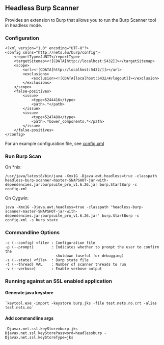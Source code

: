 ## Headless Burp Scanner

Provides an extension to Burp that allows you to run the Burp Scanner tool in headless mode.

### Configuration

    <?xml version="1.0" encoding="UTF-8"?>
    <config xmlns="http://nets.eu/burp/config">
        <reportType>JUNIT</reportType>
        <targetSitemap><![CDATA[http://localhost:5432]]></targetSitemap>
        <scope>
            <url><![CDATA[http://localhost:5432/]]></url>
            <exclusions>
                <exclusion><![CDATA[localhost:5432/#/logout]]></exclusion>
            </exclusions>
        </scope>
        <false-positives>
            <issue>
                <type>5244416</type>
                <path>.*</path>
            </issue>
            <issue>
                <type>5247488</type>
                <path>.*bower_components.*</path>
            </issue>
        </false-positives>
    </config>

For an example configuration file, see [config.xml]

### Run Burp Scan

On *nix:

    /usr/java/latest8/bin/java -Xmx1G -Djava.awt.headless=true -classpath headless-burp-scanner-master-SNAPSHOT-jar-with-dependencies.jar:burpsuite_pro_v1.6.26.jar burp.StartBurp -c config.xml

On Cygwin:
 
    java -Xmx1G -Djava.awt.headless=true -classpath "headless-burp-scanner-master-SNAPSHOT-jar-with-dependencies.jar;burpsuite_pro_v1.6.26.jar" burp.StartBurp -c config.xml -s burp_state

### Commandline Options

    -c (--config) <file> : Configuration file
    -p (--prompt)        : Indicates whether to prompt the user to confirm the
                           shutdown (useful for debugging)
    -s (--state) <file>  : Burp state file
    -t (--thread) VAL    : Number of scanner threads to run
    -v (--verbose)       : Enable verbose output

### Running against an SSL enabled application


#### Generate java keystore

    `keytool.exe -import -keystore burp.jks -file test.nets.no.crt -alias test.nets.no`

#### Add commandline args

    -Djavax.net.ssl.keyStore=burp.jks -Djavax.net.ssl.keyStorePassword=headlessburp -Djavax.net.ssl.keyStoreType=jks


[config.xml]: ../blob/master/headless-burp-scanner/src/test/resources/config.xml